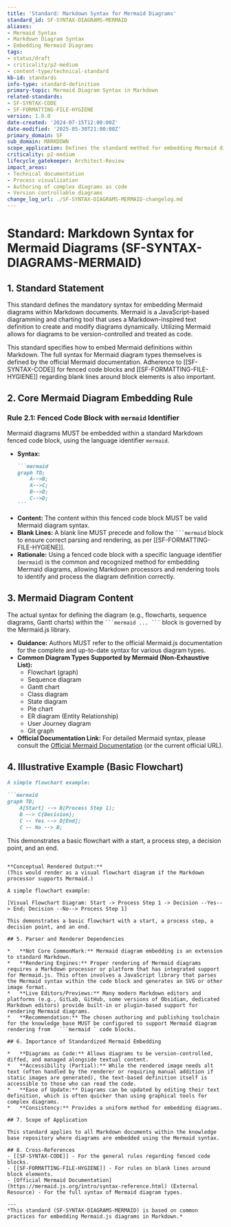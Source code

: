 ```yaml
---
title: 'Standard: Markdown Syntax for Mermaid Diagrams'
standard_id: SF-SYNTAX-DIAGRAMS-MERMAID
aliases:
- Mermaid Syntax
- Markdown Diagram Syntax
- Embedding Mermaid Diagrams
tags:
- status/draft
- criticality/p2-medium
- content-type/technical-standard
kb-id: standards
info-type: standard-definition
primary-topic: Mermaid Diagram Syntax in Markdown
related-standards:
- SF-SYNTAX-CODE
- SF-FORMATTING-FILE-HYGIENE
version: 1.0.0
date-created: '2024-07-15T12:00:00Z'
date-modified: '2025-05-30T21:00:00Z'
primary_domain: SF
sub_domain: MARKDOWN
scope_application: Defines the standard method for embedding Mermaid diagrams within Markdown documents to create text-based diagrams.
criticality: p2-medium
lifecycle_gatekeeper: Architect-Review
impact_areas:
- Technical documentation
- Process visualization
- Authoring of complex diagrams as code
- Version controllable diagrams
change_log_url: ./SF-SYNTAX-DIAGRAMS-MERMAID-changelog.md
---
```

# Standard: Markdown Syntax for Mermaid Diagrams (SF-SYNTAX-DIAGRAMS-MERMAID)

## 1. Standard Statement

This standard defines the mandatory syntax for embedding Mermaid diagrams within Markdown documents. Mermaid is a JavaScript-based diagramming and charting tool that uses a Markdown-inspired text definition to create and modify diagrams dynamically. Utilizing Mermaid allows for diagrams to be version-controlled and treated as code.

This standard specifies how to embed Mermaid definitions within Markdown. The full syntax for Mermaid diagram types themselves is defined by the official Mermaid documentation. Adherence to [[SF-SYNTAX-CODE]] for fenced code blocks and [[SF-FORMATTING-FILE-HYGIENE]] regarding blank lines around block elements is also important.

## 2. Core Mermaid Diagram Embedding Rule

### Rule 2.1: Fenced Code Block with `mermaid` Identifier
Mermaid diagrams MUST be embedded within a standard Markdown fenced code block, using the language identifier `mermaid`.
*   **Syntax:**
    ````markdown
    ```mermaid
    graph TD;
        A-->B;
        A-->C;
        B-->D;
        C-->D;
    ```
    ````
*   **Content:** The content within this fenced code block MUST be valid Mermaid diagram syntax.
*   **Blank Lines:** A blank line MUST precede and follow the ` ```mermaid ` block to ensure correct parsing and rendering, as per [[SF-FORMATTING-FILE-HYGIENE]].
*   **Rationale:** Using a fenced code block with a specific language identifier (`mermaid`) is the common and recognized method for embedding Mermaid diagrams, allowing Markdown processors and rendering tools to identify and process the diagram definition correctly.

## 3. Mermaid Diagram Content

The actual syntax for defining the diagram (e.g., flowcharts, sequence diagrams, Gantt charts) within the ` ```mermaid ... ``` ` block is governed by the Mermaid.js library.
*   **Guidance:** Authors MUST refer to the official Mermaid.js documentation for the complete and up-to-date syntax for various diagram types.
*   **Common Diagram Types Supported by Mermaid (Non-Exhaustive List):**
    *   Flowchart (graph)
    *   Sequence diagram
    *   Gantt chart
    *   Class diagram
    *   State diagram
    *   Pie chart
    *   ER diagram (Entity Relationship)
    *   User Journey diagram
    *   Git graph
*   **Official Documentation Link:** For detailed Mermaid syntax, please consult the [Official Mermaid Documentation](https://mermaid.js.org/intro/syntax-reference.html) (or the current official URL).

## 4. Illustrative Example (Basic Flowchart)

```markdown
A simple flowchart example:

```mermaid
graph TD;
    A[Start] --> B(Process Step 1);
    B --> C{Decision};
    C -- Yes --> D[End];
    C -- No --> B;
```

This demonstrates a basic flowchart with a start, a process step, a decision point, and an end.
```

**Conceptual Rendered Output:**
(This would render as a visual flowchart diagram if the Markdown processor supports Mermaid.)

A simple flowchart example:

[Visual Flowchart Diagram: Start -> Process Step 1 -> Decision --Yes--> End; Decision --No--> Process Step 1]

This demonstrates a basic flowchart with a start, a process step, a decision point, and an end.

## 5. Parser and Renderer Dependencies

*   **Not Core CommonMark:** Mermaid diagram embedding is an extension to standard Markdown.
*   **Rendering Engines:** Proper rendering of Mermaid diagrams requires a Markdown processor or platform that has integrated support for Mermaid.js. This often involves a JavaScript library that parses the Mermaid syntax within the code block and generates an SVG or other image format.
*   **Live Editors/Previews:** Many modern Markdown editors and platforms (e.g., GitLab, GitHub, some versions of Obsidian, dedicated Markdown editors) provide built-in or plugin-based support for rendering Mermaid diagrams.
*   **Recommendation:** The chosen authoring and publishing toolchain for the knowledge base MUST be configured to support Mermaid diagram rendering from ` ```mermaid ` code blocks.

## 6. Importance of Standardized Mermaid Embedding

*   **Diagrams as Code:** Allows diagrams to be version-controlled, diffed, and managed alongside textual content.
*   **Accessibility (Partial):** While the rendered image needs alt text (often handled by the renderer or requiring manual addition if static images are generated), the text-based definition itself is accessible to those who can read the code.
*   **Ease of Update:** Diagrams can be updated by editing their text definition, which is often quicker than using graphical tools for complex diagrams.
*   **Consistency:** Provides a uniform method for embedding diagrams.

## 7. Scope of Application

This standard applies to all Markdown documents within the knowledge base repository where diagrams are embedded using the Mermaid syntax.

## 8. Cross-References
- [[SF-SYNTAX-CODE]] - For the general rules regarding fenced code blocks.
- [[SF-FORMATTING-FILE-HYGIENE]] - For rules on blank lines around block elements.
- [Official Mermaid Documentation](https://mermaid.js.org/intro/syntax-reference.html) (External Resource) - For the full syntax of Mermaid diagram types.

---
*This standard (SF-SYNTAX-DIAGRAMS-MERMAID) is based on common practices for embedding Mermaid.js diagrams in Markdown.*
